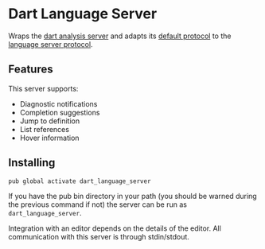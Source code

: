 # Dart Language Server

Wraps the [dart analysis server] and adapts its [default protocol] to the
[language server protocol].

[dart analysis server]: https://github.com/dart-lang/sdk/tree/master/pkg/analysis_server
[default protocol]: https://goo.gl/02kGvm
[language server protocol]: https://github.com/Microsoft/language-server-protocol

## Features

This server supports:

- Diagnostic notifications
- Completion suggestions
- Jump to definition
- List references
- Hover information

## Installing

`pub global activate dart_language_server`

If you have the pub bin directory in your path (you should be warned during the
previous command if not) the server can be run as `dart_language_server`.

Integration with an editor depends on the details of the editor. All
communication with this server is through stdin/stdout.
